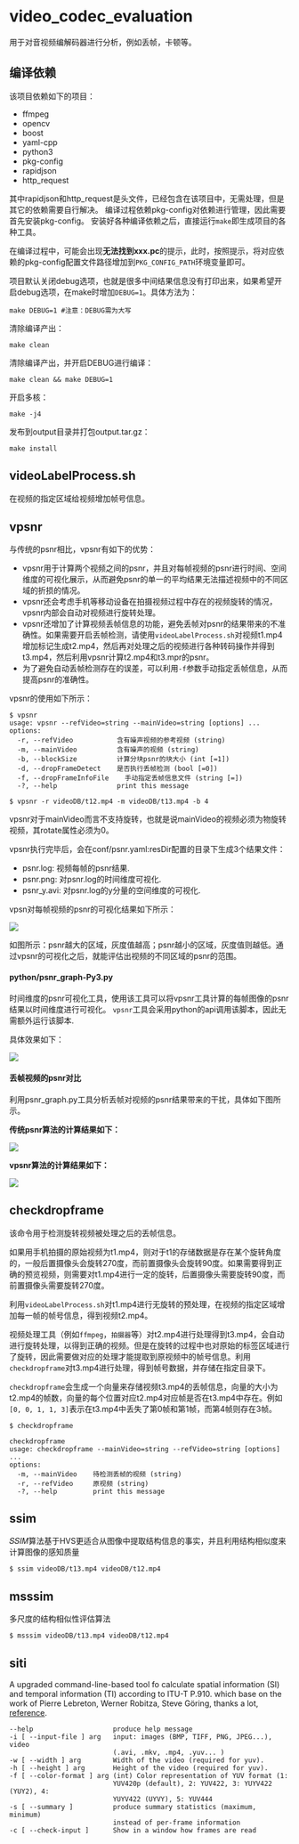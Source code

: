 # video_codec_evaluation
用于对音视频编解码器进行分析，例如丢帧，卡顿等。

## 编译依赖
该项目依赖如下的项目：

* ffmpeg
* opencv
* boost
* yaml-cpp
* python3
* pkg-config
* rapidjson
* http_request

其中rapidjson和http_request是头文件，已经包含在该项目中，无需处理，但是其它的依赖需要自行解决。
编译过程依赖pkg-config对依赖进行管理，因此需要首先安装pkg-config。
安装好各种编译依赖之后，直接运行`make`即生成项目的各种工具。

在编译过程中，可能会出现**无法找到xxx.pc**的提示，此时，按照提示，将对应依赖的pkg-config配置文件路径增加到`PKG_CONFIG_PATH`环境变量即可。

项目默认关闭debug选项，也就是很多中间结果信息没有打印出来，如果希望开启debug选项，在make时增加`DEBUG=1`。具体方法为：

```shell
make DEBUG=1 #注意：DEBUG需为大写
```
清除编译产出：
```shell
make clean
```
清除编译产出，并开启DEBUG进行编译：
```shell
make clean && make DEBUG=1
```
开启多核：
```shell
make -j4
```
发布到output目录并打包output.tar.gz：
```shell
make install
```

## videoLabelProcess.sh
在视频的指定区域给视频增加帧号信息。

## vpsnr
与传统的psnr相比，vpsnr有如下的优势：

* vpsnr用于计算两个视频之间的psnr，并且对每帧视频的psnr进行时间、空间维度的可视化展示，从而避免psnr的单一的平均结果无法描述视频中的不同区域的折损的情况。
* vpsnr还会考虑手机等移动设备在拍摄视频过程中存在的视频旋转的情况，vpsnr内部会自动对视频进行旋转处理。
* vpsnr还增加了计算视频丢帧信息的功能，避免丢帧对psnr的结果带来的不准确性。如果需要开启丢帧检测，请使用`videoLabelProcess.sh`对视频t1.mp4增加标记生成t2.mp4，然后再对处理之后的视频进行各种转码操作并得到t3.mp4，然后利用vpsnr计算t2.mp4和t3.mpr的psnr。
* 为了避免自动丢帧检测存在的误差，可以利用`-f`参数手动指定丢帧信息，从而提高psnr的准确性。

vpsnr的使用如下所示：
```shell
$ vpsnr
usage: vpsnr --refVideo=string --mainVideo=string [options] ...
options:
  -r, --refVideo           含有噪声视频的参考视频 (string)
  -m, --mainVideo          含有噪声的视频 (string)
  -b, --blockSize          计算分块psnr的块大小 (int [=1])
  -d, --dropFrameDetect    是否执行丢帧检测 (bool [=0])
  -f, --dropFrameInfoFile    手动指定丢帧信息文件 (string [=])
  -?, --help               print this message

$ vpsnr -r videoDB/t12.mp4 -m videoDB/t13.mp4 -b 4
```

vpsnr对于mainVideo而言不支持旋转，也就是说mainVideo的视频必须为物旋转视频，其rotate属性必须为0。

vpsnr执行完毕后，会在conf/psnr.yaml:resDir配置的目录下生成3个结果文件：

* psnr.log: 视频每帧的psnr结果.
* psnr.png: 对psnr.log的时间维度可视化.
* psnr_y.avi: 对psnr.log的y分量的空间维度的可视化.

vpsn对每帧视频的psnr的可视化结果如下所示：

![](imgs/vpsnr.gif)

如图所示：psnr越大的区域，灰度值越高；psnr越小的区域，灰度值则越低。通过vpsnr的可视化之后，就能评估出视频的不同区域的psnr的范围。

#### python/psnr_graph-Py3.py
时间维度的psnr可视化工具，使用该工具可以将vpsnr工具计算的每帧图像的psnr结果以时间维度进行可视化。
`vpsnr`工具会采用python的api调用该脚本，因此无需额外运行该脚本.

具体效果如下：

![](imgs/psnr.png)

#### 丢帧视频的psnr对比
利用psnr_graph.py工具分析丢帧对视频的psnr结果带来的干扰，具体如下图所示。

**传统psnr算法的计算结果如下：**

![](imgs/psnr2.png)

**vpsnr算法的计算结果如下：**

![](imgs/psnr3.png)

## checkdropframe
该命令用于检测旋转视频被处理之后的丢帧信息。

如果用手机拍摄的原始视频为t1.mp4，则对于t1的存储数据是存在某个旋转角度的，一般后置摄像头会旋转270度，而前置摄像头会旋转90度。如果需要得到正确的预览视频，则需要对t1.mp4进行一定的旋转，后置摄像头需要旋转90度，而前置摄像头需要旋转270度。

利用`videoLabelProcess.sh`对t1.mp4进行无旋转的预处理，在视频的指定区域增加每一帧的帧号信息，得到视频t2.mp4。

视频处理工具（例如`ffmpeg`，`拍摄器`等）对t2.mp4进行处理得到t3.mp4，会自动进行旋转处理，以得到正确的视频。但是在旋转的过程中也对原始的标签区域进行了旋转，因此需要做对应的处理才能提取到原视频中的帧号信息。利用`checkdropframe`对t3.mp4进行处理，得到帧号数据，并存储在指定目录下。

`checkdropframe`会生成一个向量来存储视频t3.mp4的丢帧信息，向量的大小为t2.mp4的帧数，向量的每个位置对应t2.mp4对应帧是否在t3.mp4中存在。例如`[0, 0, 1, 1, 3]`表示在t3.mp4中丢失了第0帧和第1帧，而第4帧则存在3帧。

```shell
$ checkdropframe

checkdropframe
usage: checkdropframe --mainVideo=string --refVideo=string [options] ...
options:
  -m, --mainVideo    待检测丢帧的视频 (string)
  -r, --refVideo     原视频 (string)
  -?, --help         print this message
``` 

## ssim
𝑆𝑆𝐼𝑀算法基于HVS更适合从图像中提取结构信息的事实，并且利用结构相似度来计算图像的感知质量


```shell
$ ssim videoDB/t13.mp4 videoDB/t12.mp4
``` 

## msssim
多尺度的结构相似性评估算法


```shell
$ msssim videoDB/t13.mp4 videoDB/t12.mp4
``` 

## siti
A upgraded command-line-based tool fo calculate spatial information (SI) and temporal information (TI) according to ITU-T P.910. which base on the work of Pierre Lebreton, Werner Robitza, Steve Göring, thanks a lot, [reference](https://github.com/Telecommunication-Telemedia-Assessment/SITI/ "Link"). 


```shell
--help                    produce help message
-i [ --input-file ] arg   input: images (BMP, TIFF, PNG, JPEG...), video
                          (.avi, .mkv, .mp4, .yuv... )
-w [ --width ] arg        Width of the video (required for yuv).
-h [ --height ] arg       Height of the video (required for yuv).
-f [ --color-format ] arg (int) Color representation of YUV format (1:
                          YUV420p (default), 2: YUV422, 3: YUYV422 (YUY2), 4:
                          YUYV422 (UYVY), 5: YUV444
-s [ --summary ]          produce summary statistics (maximum, minimum)
                          instead of per-frame information
-c [ --check-input ]      Show in a window how frames are read
``` 